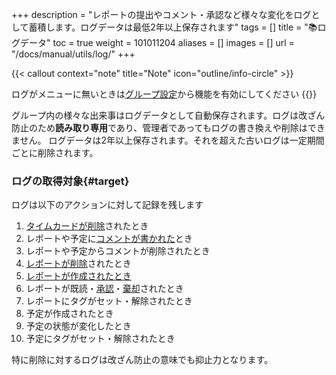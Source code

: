 +++
description = "レポートの提出やコメント・承認など様々な変化をログとして蓄積します。ログデータは最低2年以上保存されます"
tags = []
title = "📚ログデータ"
toc = true
weight = 101011204
aliases = []
images = []
url = "/docs/manual/utils/log/"
+++

{{< callout context="note" title="Note" icon="outline/info-circle" >}}

ログがメニューに無いときは[グループ設定](/docs/manual/initial-setting/setting-group/#optionalFunction)から機能を有効にしてください
{{</callout>}}

グループ内の様々な出来事はログデータとして自動保存されます。ログは改ざん防止のため**読み取り専用**であり、管理者であってもログの書き換えや削除はできません。
ログデータは2年以上保存されます。それを超えた古いログは一定期間ごとに削除されます。

### ログの取得対象{#target}

ログは以下のアクションに対して記録を残します

1. [タイムカードが削除](/docs/manual/remove/timecard/)されたとき
1. レポートや予定に[コメントが書かれた](/docs/manual/read-report/state/#comment)とき
1. レポートや予定からコメントが削除されたとき
1. [レポートが削除](/docs/manual/remove/report/)されたとき
1. [レポートが作成されたとき](/docs/manual/write-report/write/)
1. レポートが既読・[承認](/docs/manual/read-report/state/#agree)・[棄却](/docs/manual/read-report/state/#reject)されたとき
1. レポートにタグがセット・解除されたとき
1. 予定が作成されたとき
1. 予定の状態が変化したとき
1. 予定にタグがセット・解除されたとき

特に削除に対するログは改ざん防止の意味でも抑止力となります。
